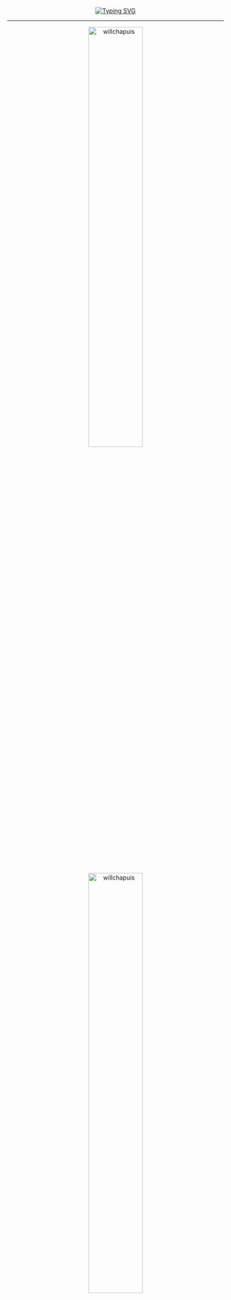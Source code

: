 <div align="center">
  <a href="https://git.io/typing-svg"><img src="https://readme-typing-svg.herokuapp.com?font=Roboto&weight=900&size=30&duration=2000&pause=1000&color=70a5fd&center=true&vCenter=true&random=false&width=435&lines=Hi+there+%F0%9F%91%8B;+I'm+William+Chapuis+%F0%9F%91%A8%F0%9F%8F%BB%E2%80%8D%F0%9F%92%BB;Full+Stack+Developer" alt="Typing SVG" /></a>
</div>

 <hr/>
 
<div align="center">
  <p> <img width="50%" src="https://github-readme-stats-sigma-five.vercel.app/api?username=willchapuis&count_private=true&include_all_commits=true&layout=compact&langs_count=8&hide=html,css&show_icons=true&theme=tokyonight" alt="willchapuis" /> </p>
  
  <p> <img width="50%" src="https://github-readme-streak-stats.herokuapp.com/?user=willchapuis&count_private=true&include_all_commits=true&layout=compact&langs_count=8&hide=html,css&theme=tokyonight" alt="willchapuis" /> </p>
  
  <!--<p> <img width="50%" src="https://github-readme-stats-sigma-five.vercel.app/api/top-langs/?username=willchapuis&count_private=true&include_all_commits=true&layout=compact&langs_count=6&hide=html,css&theme=tokyonight" alt="willchapuis" /> </p>-->
</div>

  <hr/>

<div align="center">
  <!--<img src="https://img.shields.io/github/followers/willchapuis?label=Follow&style=social">-->
  <a href="https://www.linkedin.com/in/will-chapuis/" target="_blank"><img src="https://img.shields.io/badge/-LinkedIn-%230077B5?style=for-the-badge&logo=linkedin&logoColor=white" target="_blank"></a>
</div>

<!--
<div align="center">
  <img src="https://visitor-badge.laobi.icu/badge?page_id=willchapuis.willchapuis">
</div>
-->

<!--
<p  style="display: inline; text-align:center;"> </p> -->
<!--![AkuraDiary's github stats](https://github-readme-stats.vercel.app/api?username=willchapuis&show_icons=true&theme=tokyonight)
</br>-->

  
<!--
<div align="center">
  <img src="https://github-readme-streak-stats.herokuapp.com/?user=willchapuis&theme=tokyonight" alt="mystreak"/>
  </br>
  <img src="https://github-readme-stats.vercel.app/api/top-langs/?username=willchapuis&langs_count=10&theme=tokyonight" alt="willchapuis :: Top Langs" />
    <a href="https://github.com/williamchapuis">
  <img height="150em" src="https://github-readme-stats.vercel.app/api?username=williamchapuis&show_icons=true&theme=merko&include_all_commits=true&count_private=true"/>
  <img height="150em" src="https://github-readme-stats.vercel.app/api/top-langs/?username=williamchapuis&layout=compact&langs_count=7&theme=merko"/>
</div>

<!--
**willchapuis/willchapuis** is a ✨ _special_ ✨ repository because its `README.md` (this file) appears on your GitHub profile.

Here are some ideas to get you started:

- 🔭 I’m currently working on ...
- 🌱 I’m currently learning ...
- 👯 I’m looking to collaborate on ...
- 🤔 I’m looking for help with ...
- 💬 Ask me about ...
- 📫 How to reach me: ...
- 😄 Pronouns: ...
- ⚡ Fun fact: ...
-->
